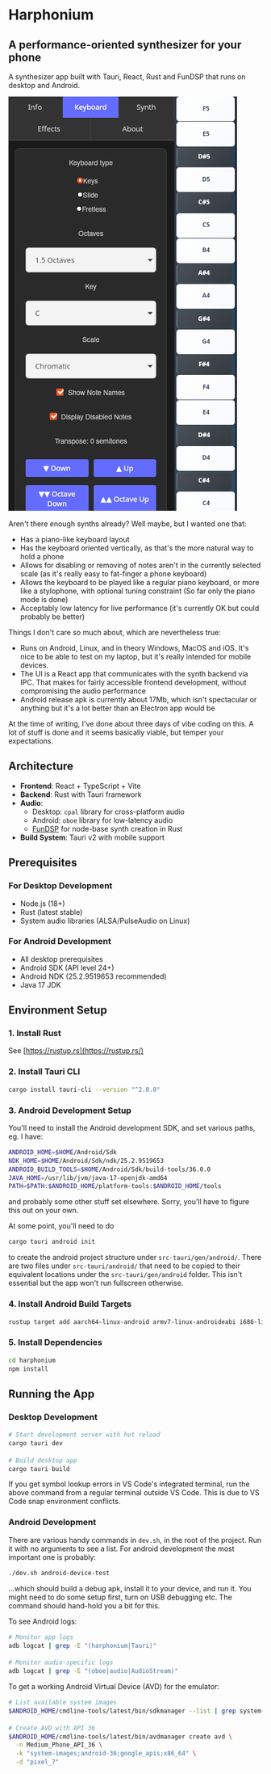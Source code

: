 # Harphonium

## A performance-oriented synthesizer for your phone

A synthesizer app built with Tauri, React, Rust and FunDSP that runs on desktop
and Android.

![alt text](harphonium-keyboard-tab.png)

Aren't there enough synths already? Well maybe, but I wanted one that:

- Has a piano-like keyboard layout
- Has the keyboard oriented vertically, as that's the more natural way to hold a
  phone
- Allows for disabling or removing of notes aren't in the currently selected
  scale (as it's really easy to fat-finger a phone keyboard)
- Allows the keyboard to be played like a regular piano keyboard, or more like a
  stylophone, with optional tuning constraint (So far only the piano mode is
  done)
- Acceptably low latency for live performance (it's currently OK but could
  probably be better)

Things I don't care so much about, which are nevertheless true:

- Runs on Android, Linux, and in theory Windows, MacOS and iOS. It's nice to be
  able to test on my laptop, but it's really intended for mobile devices.
- The UI is a React app that communicates with the synth backend via IPC. That
  makes for fairly accessible frontend development, without compromising the
  audio performance
- Android release apk is currently about 17Mb, which isn't spectacular or
  anything but it's a lot better than an Electron app would be

At the time of writing, I've done about three days of vibe coding on this. A lot
of stuff is done and it seems basically viable, but temper your expectations.

## Architecture

- **Frontend**: React + TypeScript + Vite
- **Backend**: Rust with Tauri framework
- **Audio**:
  - Desktop: `cpal` library for cross-platform audio
  - Android: `oboe` library for low-latency audio
  - [FunDSP](https://github.com/SamiPerttu/fundsp) for node-base synth creation
    in Rust
- **Build System**: Tauri v2 with mobile support

## Prerequisites

### For Desktop Development

- Node.js (18+)
- Rust (latest stable)
- System audio libraries (ALSA/PulseAudio on Linux)

### For Android Development

- All desktop prerequisites
- Android SDK (API level 24+)
- Android NDK (25.2.9519653 recommended)
- Java 17 JDK

## Environment Setup

### 1. Install Rust

See [https://rustup.rs](https://rustup.rs/)

### 2. Install Tauri CLI

```bash
cargo install tauri-cli --version "^2.0.0"
```

### 3. Android Development Setup

You'll need to install the Android development SDK, and set various paths, eg. I
have:

```bash
ANDROID_HOME=$HOME/Android/Sdk
NDK_HOME=$HOME/Android/Sdk/ndk/25.2.9519653
ANDROID_BUILD_TOOLS=$HOME/Android/Sdk/build-tools/36.0.0
JAVA_HOME=/usr/lib/jvm/java-17-openjdk-amd64
PATH=$PATH:$ANDROID_HOME/platform-tools:$ANDROID_HOME/tools
```

and probably some other stuff set elsewhere. Sorry, you'll have to figure this
out on your own.

At some point, you'll need to do

```bash
cargo tauri android init
```

to create the android project structure under `src-tauri/gen/android/`. There
are two files under `src-tauri/android/` that need to be copied to their
equivalent locations under the `src-tauri/gen/android` folder. This isn't
essential but the app won't run fullscreen otherwise.

### 4. Install Android Build Targets

```bash
rustup target add aarch64-linux-android armv7-linux-androideabi i686-linux-android x86_64-linux-android
```

### 5. Install Dependencies

```bash
cd harphonium
npm install
```

## Running the App

### Desktop Development

```bash
# Start development server with hot reload
cargo tauri dev

# Build desktop app
cargo tauri build
```

If you get symbol lookup errors in VS Code's integrated terminal, run the above
command from a regular terminal outside VS Code. This is due to VS Code snap
environment conflicts.

### Android Development

There are various handy commands in `dev.sh`, in the root of the project. Run it
with no arguments to see a list. For android development the most important one
is probably:

```bash
./dev.sh android-device-test
```

...which should build a debug apk, install it to your device, and run it. You
might need to do some setup first, turn on USB debugging etc. The command should
hand-hold you a bit for this.

To see Android logs:

```bash
# Monitor app logs
adb logcat | grep -E "(harphonium|Tauri)"

# Monitor audio-specific logs
adb logcat | grep -E "(oboe|audio|AudioStream)"
```

To get a working Android Virtual Device (AVD) for the emulator:

```bash
# List available system images
$ANDROID_HOME/cmdline-tools/latest/bin/sdkmanager --list | grep system-images

# Create AVD with API 36
$ANDROID_HOME/cmdline-tools/latest/bin/avdmanager create avd \
  -n Medium_Phone_API_36 \
  -k "system-images;android-36;google_apis;x86_64" \
  -d "pixel_7"
```
